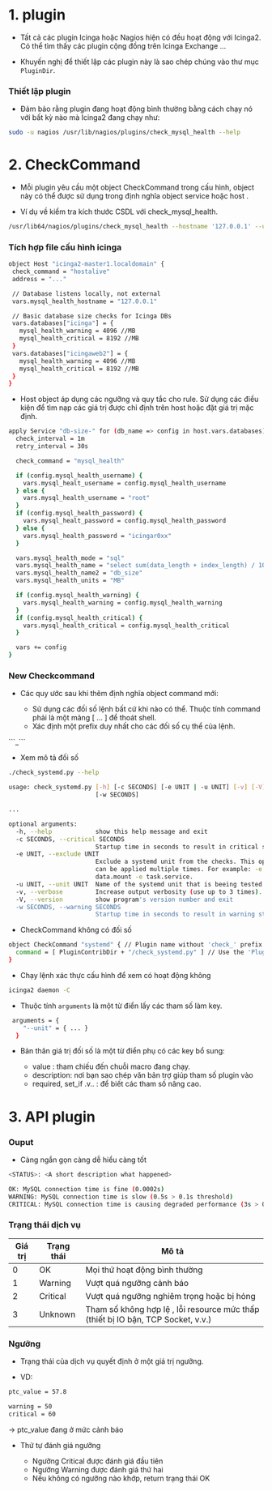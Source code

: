 
# 1. plugin
 
- Tất cả các plugin Icinga hoặc Nagios hiện có đều hoạt động với Icinga2. Có thể tìm thấy các plugin cộng đồng trên Icinga Exchange ...

- Khuyến nghị để thiết lập các plugin này là sao chép chúng vào thư mục `PluginDir`.

### Thiết lập plugin

- Đảm bảo rằng plugin đang hoạt động bình thường bằng cách chạy nó với bất kỳ nào mà Icinga2 đang chạy như:

```sh
sudo -u nagios /usr/lib/nagios/plugins/check_mysql_health --help
 ```
 
 # 2. CheckCommand
 
- Mỗi plugin yêu cầu một object CheckCommand trong cấu hình, object này có thể được sử dụng trong định nghĩa object service hoặc host .

- Ví dụ về kiểm tra kích thước CSDL với check_mysql_health.

```sh
/usr/lib64/nagios/plugins/check_mysql_health --hostname '127.0.0.1' --username root --password icingar0xx --mode sql --name 'select sum(data_length + index_length) / 1024 / 1024 from information_schema.tables where table_schema = '\''icinga'\'';' '--name2' 'db_size' --units 'MB' --warning 4096 --critical 8192
```

 ### Tích hợp file cấu hình icinga
 
 ```sh
 object Host "icinga2-master1.localdomain" {
  check_command = "hostalive"
  address = "..."

  // Database listens locally, not external
  vars.mysql_health_hostname = "127.0.0.1"

  // Basic database size checks for Icinga DBs
  vars.databases["icinga"] = {
    mysql_health_warning = 4096 //MB
    mysql_health_critical = 8192 //MB
  }
  vars.databases["icingaweb2"] = {
    mysql_health_warning = 4096 //MB
    mysql_health_critical = 8192 //MB
  }
}
```

- Host object áp dụng các ngưỡng và quy tắc cho rule. Sử dụng các điều kiện để tìm nạp các giá trị được chỉ định trên host hoặc đặt giá trị mặc định.

```sh
apply Service "db-size-" for (db_name => config in host.vars.databases) {
  check_interval = 1m
  retry_interval = 30s

  check_command = "mysql_health"

  if (config.mysql_health_username) {
    vars.mysql_healt_username = config.mysql_health_username
  } else {
    vars.mysql_health_username = "root"
  }
  if (config.mysql_health_password) {
    vars.mysql_healt_password = config.mysql_health_password
  } else {
    vars.mysql_health_password = "icingar0xx"
  }

  vars.mysql_health_mode = "sql"
  vars.mysql_health_name = "select sum(data_length + index_length) / 1024 / 1024 from information_schema.tables where table_schema = '" + db_name + "';"
  vars.mysql_health_name2 = "db_size"
  vars.mysql_health_units = "MB"

  if (config.mysql_health_warning) {
    vars.mysql_health_warning = config.mysql_health_warning
  }
  if (config.mysql_health_critical) {
    vars.mysql_health_critical = config.mysql_health_critical
  }

  vars += config
}
```


### New Checkcommand

-  Các quy ước sau khi thêm định nghĩa object command mới:
<ul>
 <ul>
<li> Sử dụng các đối số lệnh bất cứ khi nào có thể. Thuộc tính command phải là một mảng [ ... ] để thoát shell.
<li> Xác định một prefix duy nhất cho các đối số cụ thể của lệnh.
 </ul>
 </ul>
```<command name>_<parameter name>```

- Xem mô tả đối số

```sh
./check_systemd.py --help

usage: check_systemd.py [-h] [-c SECONDS] [-e UNIT | -u UNIT] [-v] [-V]
                        [-w SECONDS]

...

optional arguments:
  -h, --help            show this help message and exit
  -c SECONDS, --critical SECONDS
                        Startup time in seconds to result in critical status.
  -e UNIT, --exclude UNIT
                        Exclude a systemd unit from the checks. This option
                        can be applied multiple times. For example: -e mnt-
                        data.mount -e task.service.
  -u UNIT, --unit UNIT  Name of the systemd unit that is beeing tested.
  -v, --verbose         Increase output verbosity (use up to 3 times).
  -V, --version         show program's version number and exit
  -w SECONDS, --warning SECONDS
                        Startup time in seconds to result in warning status.
 ```
 
 
 - CheckCommand không có đối số
```sh
object CheckCommand "systemd" { // Plugin name without 'check_' prefix
  command = [ PluginContribDir + "/check_systemd.py" ] // Use the 'PluginContribDir' constant, see the contributed ITL commands
}
```

- Chạy lệnh xác thực cấu hình để xem có hoạt động không

```sh
icinga2 daemon -C
```


- Thuộc tính `arguments` là một từ điển lấy các tham số làm key.

```sh
 arguments = {
    "--unit" = { ... }
  }
```
- Bản thân giá trị đối số là một từ điển phụ có các key bổ sung:

<ul>
  <ul>
    <li> value : tham chiếu đến chuỗi macro đang chạy.
     <li> description: nơi bạn sao chép văn bản trợ giúp tham số plugin vào
     <li> required, set_if .v.. : để biết các tham số nâng cao.
  </ul>
  </ul>

  
  
# 3. API plugin

### Ouput

- Càng ngắn gọn càng dễ hiểu càng tốt

```sh
<STATUS>: <A short description what happened>

OK: MySQL connection time is fine (0.0002s)
WARNING: MySQL connection time is slow (0.5s > 0.1s threshold)
CRITICAL: MySQL connection time is causing degraded performance (3s > 0.5s threshold)
```

### Trạng thái dịch vụ

| Giá trị	| Trạng thái	| Mô tả |
| - | -- | -- |
| 0	| OK |	Mọi thứ hoạt động bình thường |
| 1	| Warning |	 Vượt quá ngưỡng cảnh báo |
| 2	| Critical |	Vượt quá ngưỡng nghiêm trọng hoặc bị hỏng |
| 3	| Unknown |	Tham số không hợp lệ , lỗi resource mức thấp (thiết bị IO bận, TCP Socket, v.v.) |

### Ngưỡng

- Trạng thái của dịch vụ quyết định ở một giá trị ngưỡng.

- VD:

```sh
ptc_value = 57.8

warning = 50
critical = 60
```
-> ptc_value đang ở mức cảnh báo

- Thứ tự đánh giá ngưỡng

<ul>
 <ul>
  <li> Ngưỡng Critical được đánh giá đầu tiên
   <li> Ngưỡng Warning được đánh giá thứ hai
    <li> Nếu không có ngưỡng nào khớp, return trạng thái OK
 </ul>
 </ul>
